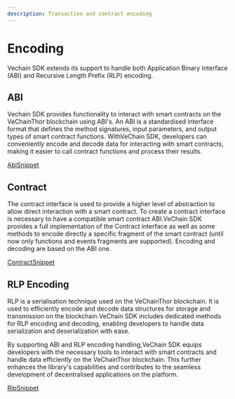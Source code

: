 ```yaml
---
description: Transaction and contract encoding
---
```


# Encoding

Vechain SDK extends its support to handle both Application Binary Interface (ABI) and Recursive Length Prefix (RLP) encoding.

## ABI

Vechain SDK provides functionality to interact with smart contracts on the VeChainThor blockchain using ABI's. An ABI is a standardised interface format that defines the method signatures, input parameters, and output types of smart contract functions. WithVeChain SDK, developers can conveniently encode and decode data for interacting with smart contracts, making it easier to call contract functions and process their results.

[AbiSnippet](examples/encoding/abi.ts)

## Contract

The contract interface is used to provide a higher level of abstraction to allow direct interaction with a smart contract. To create a contract interface is necessary to have a compatible smart contract ABI.VeChain SDK provides a full implementation of the Contract interface as well as some methods to encode directly a specific fragment of the smart contract (until now only functions and events fragments are supported). Encoding and decoding are based on the ABI one.

[ContractSnippet](examples/encoding/contract.ts)

## RLP Encoding

RLP is a serialisation technique used on the VeChainThor blockchain. It is used to efficiently encode and decode data structures for storage and transmission on the blockchain.VeChain SDK includes dedicated methods for RLP encoding and decoding, enabling developers to handle data serialization and deserialization with ease.

By supporting ABI and RLP encoding handling,VeChain SDK equips developers with the necessary tools to interact with smart contracts and handle data efficiently on the VeChainThor blockchain. This further enhances the library's capabilities and contributes to the seamless development of decentralised applications on the platform.

[RlpSnippet](examples/encoding/rlp.ts)
